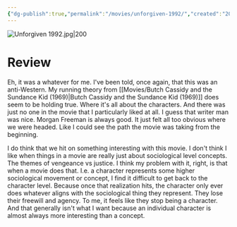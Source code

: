 ```yaml
---
{"dg-publish":true,"permalink":"/movies/unforgiven-1992/","created":"2024-01-25","updated":"2024-08-19"}
---
```



![Unforgiven 1992.jpg|200](/img/user/Attachments/Unforgiven%201992.jpg)

# Review

Eh, it was a whatever for me. I've been told, once again, that this was an anti-Western. My running theory from [[Movies/Butch Cassidy and the Sundance Kid (1969)\|Butch Cassidy and the Sundance Kid (1969)]] does seem to be holding true. Where it's all about the characters. And there was just no one in the movie that I particularly liked at all. I guess that writer man was nice. Morgan Freeman is always good. It just felt all too obvious where we were headed. Like I could see the path the movie was taking from the beginning.

I do think that we hit on something interesting with this movie. I don't think I like when things in a movie are really just about sociological level concepts. The themes of vengeance vs justice. I think my problem with it, right, is that when a movie does that. I.e. a character represents some higher sociological movement or concept, I find it difficult to get back to the character level. Because once that realization hits, the character only ever does whatever aligns with the sociological thing they represent. They lose their freewill and agency.  To me, it feels like they stop being a character. And that generally isn't what I want because an individual character is almost always more interesting than a concept.
